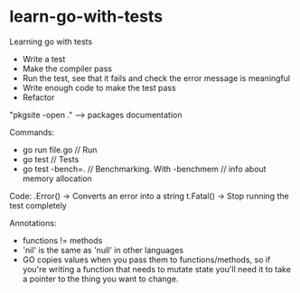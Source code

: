 # learn-go-with-tests
Learning go with tests

- Write a test
- Make the compiler pass
- Run the test, see that it fails and check the error message is meaningful
- Write enough code to make the test pass
- Refactor


"pkgsite -open ." --> packages documentation


Commands:
- go run file.go // Run
- go test // Tests
- go test -bench=. // Benchmarking. With -benchmem // info about memory allocation


Code:
.Error() -> Converts an error into a string
t.Fatal() -> Stop running the test completely 


Annotations:

- functions != methods
- 'nil' is the same as 'null' in other languages
- GO copies values when you pass them to functions/methods, so if you're writing a function that needs to mutate state you'll need it to take a pointer to the thing you want to change.
